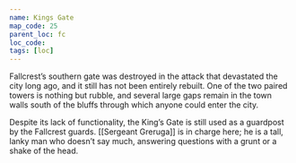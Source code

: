 ```yaml
---
name: Kings Gate
map_code: 25
parent_loc: fc
loc_code: 
tags: [loc]
---
```

Fallcrest’s southern gate was destroyed in the attack that devastated the city long ago, and it still has not been entirely rebuilt. One of the two paired towers is nothing but rubble, and several large gaps remain in the town walls south of the bluffs through which anyone could enter the city.

Despite its lack of functionality, the King’s Gate is still used as a guardpost by the Fallcrest guards. [[Sergeant Greruga]] is in charge here; he is a tall, lanky man who doesn’t say much, answering questions with a grunt or a shake of the head.
